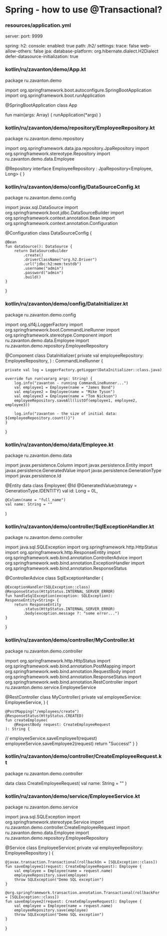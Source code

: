 # Spring - how to use @Transactional?



### resources/application.yml
server:
  port: 9999

spring:
  h2:
    console:
      enabled: true
      path: /h2/
      settings:
        trace: false
        web-allow-others: false
  jpa:
    database-platform: org.hibernate.dialect.H2Dialect
    defer-datasource-initialization: true










### kotlin/ru/zavanton/demo/App.kt
package ru.zavanton.demo

import org.springframework.boot.autoconfigure.SpringBootApplication
import org.springframework.boot.runApplication

@SpringBootApplication
class App

fun main(args: Array<String>) {
	runApplication<App>(*args)
}










### kotlin/ru/zavanton/demo/repository/EmployeeRepository.kt
package ru.zavanton.demo.repository

import org.springframework.data.jpa.repository.JpaRepository
import org.springframework.stereotype.Repository
import ru.zavanton.demo.data.Employee

@Repository
interface EmployeeRepository : JpaRepository<Employee, Long> {
}










### kotlin/ru/zavanton/demo/config/DataSourceConfig.kt
package ru.zavanton.demo.config

import javax.sql.DataSource
import org.springframework.boot.jdbc.DataSourceBuilder
import org.springframework.context.annotation.Bean
import org.springframework.context.annotation.Configuration

@Configuration
class DataSourceConfig {

    @Bean
    fun dataSource(): DataSource {
        return DataSourceBuilder
            .create()
            .driverClassName("org.h2.Driver")
            .url("jdbc:h2:mem:testdb")
            .username("admin")
            .password("admin")
            .build()
    }
}










### kotlin/ru/zavanton/demo/config/DataInitializer.kt
package ru.zavanton.demo.config

import org.slf4j.LoggerFactory
import org.springframework.boot.CommandLineRunner
import org.springframework.stereotype.Component
import ru.zavanton.demo.data.Employee
import ru.zavanton.demo.repository.EmployeeRepository

@Component
class DataInitializer(
    private val employeeRepository: EmployeeRepository,
) : CommandLineRunner {

    private val log = LoggerFactory.getLogger(DataInitializer::class.java)

    override fun run(vararg args: String) {
        log.info("zavanton - running CommandLineRunner...")
        val employee1 = Employee(name = "James Bond")
        val employee2 = Employee(name = "Mike Tyson")
        val employee3 = Employee(name = "Tom Nickson")
        employeeRepository.saveAll(listOf(employee1, employee2, employee3))

        log.info("zavanton - the size of initial data: ${employeeRepository.count()}")
    }
}










### kotlin/ru/zavanton/demo/data/Employee.kt
package ru.zavanton.demo.data

import javax.persistence.Column
import javax.persistence.Entity
import javax.persistence.GeneratedValue
import javax.persistence.GenerationType
import javax.persistence.Id

@Entity
data class Employee(
    @Id
    @GeneratedValue(strategy = GenerationType.IDENTITY)
    val id: Long = 0L,

    @Column(name = "full_name")
    val name: String = ""
)










### kotlin/ru/zavanton/demo/controller/SqlExceptionHandler.kt
package ru.zavanton.demo.controller

import java.sql.SQLException
import org.springframework.http.HttpStatus
import org.springframework.http.ResponseEntity
import org.springframework.web.bind.annotation.ControllerAdvice
import org.springframework.web.bind.annotation.ExceptionHandler
import org.springframework.web.bind.annotation.ResponseStatus

@ControllerAdvice
class SqlExceptionHandler {

    @ExceptionHandler(SQLException::class)
    @ResponseStatus(HttpStatus.INTERNAL_SERVER_ERROR)
    fun handleSqlException(exception: SQLException): ResponseEntity<String> {
        return ResponseEntity
            .status(HttpStatus.INTERNAL_SERVER_ERROR)
            .body(exception.message ?: "some error...")
    }
}










### kotlin/ru/zavanton/demo/controller/MyController.kt
package ru.zavanton.demo.controller

import org.springframework.http.HttpStatus
import org.springframework.web.bind.annotation.PostMapping
import org.springframework.web.bind.annotation.RequestBody
import org.springframework.web.bind.annotation.ResponseStatus
import org.springframework.web.bind.annotation.RestController
import ru.zavanton.demo.service.EmployeeService

@RestController
class MyController(
    private val employeeService: EmployeeService,
) {

    @PostMapping("/employees/create")
    @ResponseStatus(HttpStatus.CREATED)
    fun createEmployee(
        @RequestBody request: CreateEmployeeRequest
    ): String {
//        employeeService.saveEmployee1(request)
        employeeService.saveEmployee2(request)
        return "Success!"
    }
}










### kotlin/ru/zavanton/demo/controller/CreateEmployeeRequest.kt
package ru.zavanton.demo.controller

data class CreateEmployeeRequest(
    val name: String = ""
)










### kotlin/ru/zavanton/demo/service/EmployeeService.kt
package ru.zavanton.demo.service

import java.sql.SQLException
import org.springframework.stereotype.Service
import ru.zavanton.demo.controller.CreateEmployeeRequest
import ru.zavanton.demo.data.Employee
import ru.zavanton.demo.repository.EmployeeRepository

@Service
class EmployeeService(
    private val employeeRepository: EmployeeRepository
) {

    @javax.transaction.Transactional(rollbackOn = [SQLException::class])
    fun saveEmployee1(request: CreateEmployeeRequest): Employee {
        val employee = Employee(name = request.name)
        employeeRepository.save(employee)
        throw SQLException("Demo SQL exception")
    }

    @org.springframework.transaction.annotation.Transactional(rollbackFor = [SQLException::class])
    fun saveEmployee2(request: CreateEmployeeRequest): Employee {
        val employee = Employee(name = request.name)
        employeeRepository.save(employee)
        throw SQLException("Demo SQL exception")
    }
}
